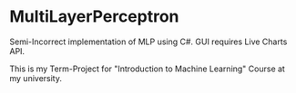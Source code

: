 # MultiLayerPerceptron
Semi-Incorrect implementation of MLP using C#. GUI requires Live Charts API.

This is my Term-Project for "Introduction to Machine Learning" Course at my university.
